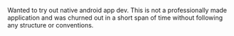 Wanted to try out native android app dev. This is not a professionally made application and was churned out in a short span of time without following any structure or conventions.